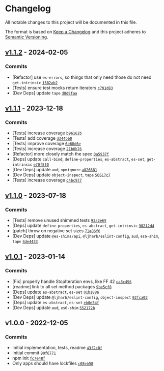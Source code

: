 # Changelog

All notable changes to this project will be documented in this file.

The format is based on [Keep a Changelog](https://keepachangelog.com/en/1.0.0/)
and this project adheres to [Semantic Versioning](https://semver.org/spec/v2.0.0.html).

## [v1.1.2](https://github.com/es-shims/Set.prototype.isSubsetOf/compare/v1.1.1...v1.1.2) - 2024-02-05

### Commits

- [Refactor] use `es-errors`, so things that only need those do not need `get-intrinsic` [`1582ab2`](https://github.com/es-shims/Set.prototype.isSubsetOf/commit/1582ab2eba32ed4415e4d00eebae072b0af9c326)
- [Tests] ensure test mocks return iterators [`c791d83`](https://github.com/es-shims/Set.prototype.isSubsetOf/commit/c791d839602514006c8a6409da3525aa4b80f7e5)
- [Dev Deps] update `tape` [`d8d9faa`](https://github.com/es-shims/Set.prototype.isSubsetOf/commit/d8d9faa754dfc4ca83233f76d6d7653008c7f34e)

## [v1.1.1](https://github.com/es-shims/Set.prototype.isSubsetOf/compare/v1.1.0...v1.1.1) - 2023-12-18

### Commits

- [Tests] increase coverage [`b96162b`](https://github.com/es-shims/Set.prototype.isSubsetOf/commit/b96162b841bf076936559315f09394ddd7382037)
- [Tests] add coverage [`d344bb0`](https://github.com/es-shims/Set.prototype.isSubsetOf/commit/d344bb0705f74016a584e54812fc420780a9317f)
- [Tests] improve coverage [`6e60d6e`](https://github.com/es-shims/Set.prototype.isSubsetOf/commit/6e60d6ebc600a5c069f7d2740a17c1d586d8cfca)
- [Tests] increase coverage [`21b0b76`](https://github.com/es-shims/Set.prototype.isSubsetOf/commit/21b0b76a5e0fc1894f7a7413daa3e5725f52c400)
- [Refactor] more closely match the spec [`0a5937f`](https://github.com/es-shims/Set.prototype.isSubsetOf/commit/0a5937f2bf71caa9630b12180c3d85951450c09f)
- [Deps] update `call-bind`, `define-properties`, `es-abstract`, `es-set`, `get-intrinsic` [`e70f8f0`](https://github.com/es-shims/Set.prototype.isSubsetOf/commit/e70f8f0fec973866d75f2bea66fc1df2c8c3d7d2)
- [Dev Deps] update `aud`, `npmignore` [`a826681`](https://github.com/es-shims/Set.prototype.isSubsetOf/commit/a8266814db4dbc92b1f8179e221aa80fb043e687)
- [Dev Deps] update `object-inspect`, `tape` [`56617c7`](https://github.com/es-shims/Set.prototype.isSubsetOf/commit/56617c71e4d91d67f976c624831ef69c23b5a471)
- [Tests] increase coverage [`c4bc977`](https://github.com/es-shims/Set.prototype.isSubsetOf/commit/c4bc9772b3bbc112d103da32b08129bf1683ad4f)

## [v1.1.0](https://github.com/es-shims/Set.prototype.isSubsetOf/compare/v1.0.1...v1.1.0) - 2023-07-18

### Commits

- [Tests] remove unused shimmed tests [`93a2e69`](https://github.com/es-shims/Set.prototype.isSubsetOf/commit/93a2e6914088777ac2d5cacee5ae8ed2a739c717)
- [Deps] update `define-properties`, `es-abstract`, `get-intrinsic` [`98212d4`](https://github.com/es-shims/Set.prototype.isSubsetOf/commit/98212d43598fb61d75b6b153487da2b8b14e5446)
- [patch] throw on negative set sizes [`71a86f0`](https://github.com/es-shims/Set.prototype.isSubsetOf/commit/71a86f08138720405674635da2c69baa65ba81a0)
- [Dev Deps] update `@es-shims/api`, `@ljharb/eslint-config`, `aud`, `es6-shim`, `tape` [`4de4433`](https://github.com/es-shims/Set.prototype.isSubsetOf/commit/4de44331e8737a0aa11dfdeb5d034a102a0d5fd8)

## [v1.0.1](https://github.com/es-shims/Set.prototype.isSubsetOf/compare/v1.0.0...v1.0.1) - 2023-01-14

### Commits

- [Fix] properly handle StopIteration envs, like FF 42 [`ca8c496`](https://github.com/es-shims/Set.prototype.isSubsetOf/commit/ca8c496cb81641e949fcd2ca9c1555d6a37aeac4)
- [readme] link to all set method packages [`9be5cf8`](https://github.com/es-shims/Set.prototype.isSubsetOf/commit/9be5cf8b1900fa37dd35dd87796409793ec86879)
- [Deps] update `es-abstract`, `es-set` [`01b188a`](https://github.com/es-shims/Set.prototype.isSubsetOf/commit/01b188a40ad8065a16f0bd03133aeadf2e89198d)
- [Dev Deps] update `@ljharb/eslint-config`, `object-inspect` [`02fca02`](https://github.com/es-shims/Set.prototype.isSubsetOf/commit/02fca020323133477b0487fd8aadce678a630bcb)
- [Deps] update `es-abstract`, `es-set` [`eb0e34f`](https://github.com/es-shims/Set.prototype.isSubsetOf/commit/eb0e34f67586516bc0d77ae488e270b050473aea)
- [Dev Deps] update `aud`, `es6-shim` [`552172b`](https://github.com/es-shims/Set.prototype.isSubsetOf/commit/552172bb16fe34f9f5da50254c64516b5696b7e2)

## v1.0.0 - 2022-12-05

### Commits

- Initial implementation, tests, readme [`43f2c8f`](https://github.com/es-shims/Set.prototype.isSubsetOf/commit/43f2c8fa8be2dc7113ad8099e705d88ebaf8901b)
- Initial commit [`90f6771`](https://github.com/es-shims/Set.prototype.isSubsetOf/commit/90f67717a64d9ecf3b8ca4f199080984041482ee)
- npm init [`fc7e48f`](https://github.com/es-shims/Set.prototype.isSubsetOf/commit/fc7e48f876c96145747a7dc38af8f2986dd9ba2c)
- Only apps should have lockfiles [`c08eb58`](https://github.com/es-shims/Set.prototype.isSubsetOf/commit/c08eb58ed68142cba2a8126569c1d2ee87f11e8d)
